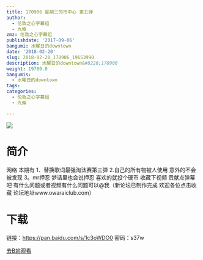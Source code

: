 ```yaml
---
title: 170906 星期三的市中心 第五弹
author:
  - 伦敦之心字幕组
  - 九條
zmz: 伦敦之心字幕组
publishdate: '2017-09-06'
bangumi: 水曜日的downtown
date: '2018-02-20'
slug: 2018-02-20_170906_19653990
description: 水曜日的downtown&#8226;170906
weight: 19780.0
bangumis:
  - 水曜日的downtown
tags:
categories:
  - 伦敦之心字幕组
  - 九條

---
```

![](https://i.imgur.com/uawTTLh.png)
# 简介  
网络
本期有 1、替换歌词最强淘汰赛第三弹 2.自己的所有物被人使用 意外的不会被发现 3。mr押忍 梦话里也会说押忍 喜欢的就投个硬币 收藏下视频 贡献点弹幕吧 有什么问题或者视频有什么问题可以@我（新论坛已制作完成 欢迎各位点击收藏 论坛地址www.owaraiclub.com）  

# 下载
链接：https://pan.baidu.com/s/1c3oWDO0 
密码：s37w

[去B站观看](https://www.bilibili.com/video/av19653990/)
 
